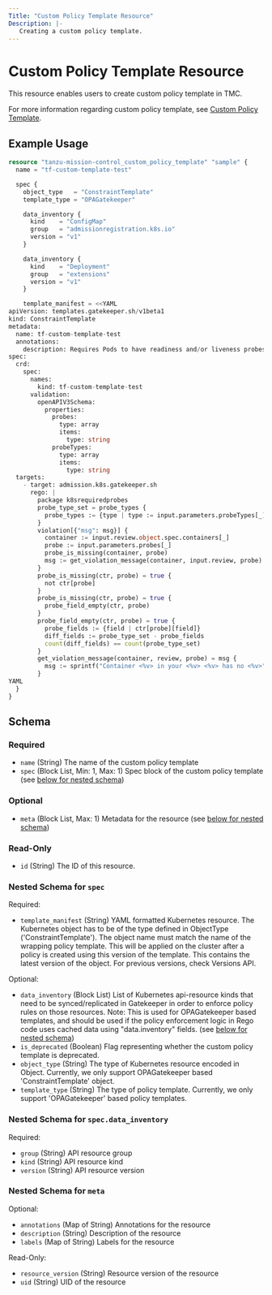 ```yaml
---
Title: "Custom Policy Template Resource"
Description: |-
   Creating a custom policy template.
---
```


# Custom Policy Template Resource

This resource enables users to create custom policy template in TMC.

For more information regarding custom policy template, see [Custom Policy Template][custom-policy-template].

[custom-policy-template]: https://techdocs.broadcom.com/us/en/vmware-tanzu/standalone-components/tanzu-mission-control/1-4/tanzu-mission-control-documentation/tanzumc-using-GUID-F147492B-04FD-4CFD-8D1F-66E36D40D49C.html

## Example Usage

```terraform
resource "tanzu-mission-control_custom_policy_template" "sample" {
  name = "tf-custom-template-test"

  spec {
    object_type   = "ConstraintTemplate"
    template_type = "OPAGatekeeper"

    data_inventory {
      kind    = "ConfigMap"
      group   = "admissionregistration.k8s.io"
      version = "v1"
    }

    data_inventory {
      kind    = "Deployment"
      group   = "extensions"
      version = "v1"
    }

    template_manifest = <<YAML
apiVersion: templates.gatekeeper.sh/v1beta1
kind: ConstraintTemplate
metadata:
  name: tf-custom-template-test
  annotations:
    description: Requires Pods to have readiness and/or liveness probes.
spec:
  crd:
    spec:
      names:
        kind: tf-custom-template-test
      validation:
        openAPIV3Schema:
          properties:
            probes:
              type: array
              items:
                type: string
            probeTypes:
              type: array
              items:
                type: string
  targets:
    - target: admission.k8s.gatekeeper.sh
      rego: |
        package k8srequiredprobes
        probe_type_set = probe_types {
          probe_types := {type | type := input.parameters.probeTypes[_]}
        }
        violation[{"msg": msg}] {
          container := input.review.object.spec.containers[_]
          probe := input.parameters.probes[_]
          probe_is_missing(container, probe)
          msg := get_violation_message(container, input.review, probe)
        }
        probe_is_missing(ctr, probe) = true {
          not ctr[probe]
        }
        probe_is_missing(ctr, probe) = true {
          probe_field_empty(ctr, probe)
        }
        probe_field_empty(ctr, probe) = true {
          probe_fields := {field | ctr[probe][field]}
          diff_fields := probe_type_set - probe_fields
          count(diff_fields) == count(probe_type_set)
        }
        get_violation_message(container, review, probe) = msg {
          msg := sprintf("Container <%v> in your <%v> <%v> has no <%v>", [container.name, review.kind.kind, review.object.metadata.name, probe])
        }
YAML
  }
}
```

<!-- schema generated by tfplugindocs -->
## Schema

### Required

- `name` (String) The name of the custom policy template
- `spec` (Block List, Min: 1, Max: 1) Spec block of the custom policy template (see [below for nested schema](#nestedblock--spec))

### Optional

- `meta` (Block List, Max: 1) Metadata for the resource (see [below for nested schema](#nestedblock--meta))

### Read-Only

- `id` (String) The ID of this resource.

<a id="nestedblock--spec"></a>
### Nested Schema for `spec`

Required:

- `template_manifest` (String) YAML formatted Kubernetes resource.
The Kubernetes object has to be of the type defined in ObjectType ('ConstraintTemplate').
The object name must match the name of the wrapping policy template.
This will be applied on the cluster after a policy is created using this version of the template.
This contains the latest version of the object. For previous versions, check Versions API.

Optional:

- `data_inventory` (Block List) List of Kubernetes api-resource kinds that need to be synced/replicated in Gatekeeper in order to enforce policy rules on those resources.
Note: This is used for OPAGatekeeper based templates, and should be used if the policy enforcement logic in Rego code uses cached data using "data.inventory" fields. (see [below for nested schema](#nestedblock--spec--data_inventory))
- `is_deprecated` (Boolean) Flag representing whether the custom policy template is deprecated.
- `object_type` (String) The type of Kubernetes resource encoded in Object.
Currently, we only support OPAGatekeeper based 'ConstraintTemplate' object.
- `template_type` (String) The type of policy template.
Currently, we only support 'OPAGatekeeper' based policy templates.

<a id="nestedblock--spec--data_inventory"></a>
### Nested Schema for `spec.data_inventory`

Required:

- `group` (String) API resource group
- `kind` (String) API resource kind
- `version` (String) API resource version



<a id="nestedblock--meta"></a>
### Nested Schema for `meta`

Optional:

- `annotations` (Map of String) Annotations for the resource
- `description` (String) Description of the resource
- `labels` (Map of String) Labels for the resource

Read-Only:

- `resource_version` (String) Resource version of the resource
- `uid` (String) UID of the resource

